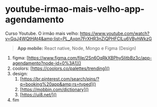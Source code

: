 # youtube-irmao-mais-velho-app-agendamento

Curso Youtube. O irmão mais velho: https://www.youtube.com/watch?v=GqJ4WQtHAt4&amp;list=PL_Axpn7FrXHR3nZiQPHFClLu6VByhWkzG

> **App mobile:** React native, Node, Mongo e Figma (Design)

1. figma: [https://www.figma.com/file/2Sn6OqRkXBPhy5IitbBz3c/app-agendamento?node-id=0%3A1]()
2. coolors: [https://coolors.co/palettes/trending]()
3. design:
   1. [https://br.pinterest.com/search/pins/?q=booking%20app&amp;rs=typed]()
   2. [https://mobbin.com/dictionary]()
   3. [https://ui8.net/]()
4. fim
